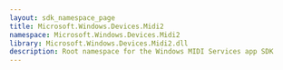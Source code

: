 ```yaml
---
layout: sdk_namespace_page
title: Microsoft.Windows.Devices.Midi2
namespace: Microsoft.Windows.Devices.Midi2
library: Microsoft.Windows.Devices.Midi2.dll
description: Root namespace for the Windows MIDI Services app SDK
---
```

